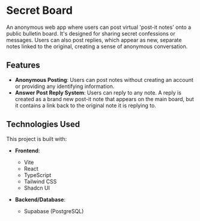 # Secret Board

An anonymous web app where users can post virtual 'post-it notes' onto a public bulletin board. It's designed for sharing secret confessions or messages. Users can also post replies, which appear as new, separate notes linked to the original, creating a sense of anonymous conversation.

## Features

-   **Anonymous Posting**: Users can post notes without creating an account or providing any identifying information.
-   **Answer Post Reply System**: Users can reply to any note. A reply is created as a brand new post-it note that appears on the main board, but it contains a link back to the original note it is replying to.

## Technologies Used

This project is built with:

-   **Frontend**:

    -   Vite
    -   React
    -   TypeScript
    -   Tailwind CSS
    -   Shadcn UI

-   **Backend/Database**:
    -   Supabase (PostgreSQL)
